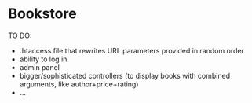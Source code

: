 # Bookstore

TO DO:
* .htaccess file that rewrites URL parameters provided in random order
* ability to log in
* admin panel
* bigger/sophisticated controllers (to display books with combined arguments, like author+price+rating)
* ...